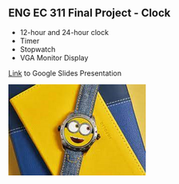 ENG EC 311 Final Project - Clock
-
- 12-hour and 24-hour clock
- Timer
- Stopwatch
- VGA Monitor Display

[Link](https://docs.google.com/presentation/d/196IMHEXh9jEg_2-4o1nWVo4KEY7Snkg9lR7F9zNz7q4/edit?usp=sharing) to Google Slides Presentation

![Minion](/123.png)
